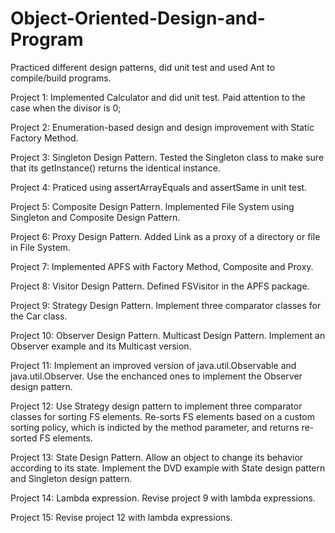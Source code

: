 # Object-Oriented-Design-and-Program
Practiced different design patterns, did unit test and used Ant to compile/build programs.

Project 1: Implemented Calculator and did unit test. Paid attention to the case when the divisor is 0;

Project 2: Enumeration-based design and design improvement with Static Factory Method.

Project 3: Singleton Design Pattern. Tested the Singleton class to make sure that its getInstance() returns the identical     instance.

Project 4: Praticed using assertArrayEquals and assertSame in unit test.

Project 5: Composite Design Pattern. Implemented File System using Singleton and Composite Design Pattern.

Project 6: Proxy Design Pattern. Added Link as a proxy of a directory or file in File System.

Project 7: Implemented APFS with Factory Method, Composite and Proxy.

Project 8: Visitor Design Pattern. Defined FSVisitor in the APFS package.

Project 9: Strategy Design Pattern.  Implement three comparator classes for the Car class.

Project 10: Observer Design Pattern. Multicast Design Pattern. Implement an Observer example and its Multicast version.

Project 11: Implement an improved version of java.util.Observable and java.util.Observer. Use the enchanced ones to implement the Observer design pattern.

Project 12: Use Strategy design pattern to implement three comparator classes for sorting FS elements. Re-sorts FS elements based on a custom sorting policy, which is indicted by the method parameter, and returns re-sorted FS elements.

Project 13: State Design Pattern. Allow an object to change its behavior according to its state. Implement the DVD example with State design pattern and Singleton design pattern.

Project 14: Lambda expression. Revise project 9 with lambda expressions.

Project 15: Revise project 12 with lambda expressions.


